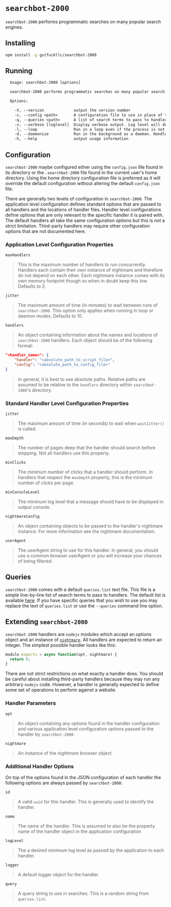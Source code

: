 # `searchbot-2000`

`searchbot-2000` performs programmatic searches on many popular search engines.

## Installing

```sh
npm install -g gutfuckllc/searchbot-2000
```

## Running

```txt
  Usage: searchbot-2000 [options]

  searchbot-2000 performs programmatic searches on many popular search engines.

  Options:

    -V, --version             output the version number
    -c, --config <path>       A configuration file to use in place of the configuration file in your home directory
    -q, --queries <path>      A list of search terms to pass to handlers. If no list is provided a default list is used
    -v, --verbose [loglevel]  Display verbose output. Log level will default to 'verbose'
    -l, --loop                Run in a loop even if the process is not a daemon
    -d, --daemonize           Run in the background as a daemon. Handlers will run periodically based on the 'jitter' setting
    -h, --help                output usage information
```

## Configuration

`searchbot-2000` maybe configured either using the `config.json` file found in its directory or the `.searchbot-2000` file found in the current user's home directory. Using the home directory configuration file is preferred as it will override the default configuration without altering the default `config.json` file.

There are generally two levels of configuration in `searchbot-2000`. The application level configuration defines standard options that are passed to all handlers and the locations of handler files. Handler level configurations define options that are only relevant to the specific handler it is paired with. The default handlers all take the same configuration options but this is not a strict limitation. Third-party handlers may require other configuration options that are not documented here.

### Application Level Configuration Properties

`maxHandlers`

> This is the maximum number of handlers to run concurrently. Handlers each contain their own instance of nightmare and therefore do not depend on each other. Each nightmare instance comes with its own memory footprint though so when in doubt keep this low. Defaults to 2.

`jitter`

> The maximum amount of time (in minutes) to wait between runs of `searchbot-2000`. This option only applies when running in loop or daemon modes. Defaults to 10.

`handlers`

> An object containing information about the names and locations of `searchbot-2000` handlers. Each object should be of the following format:

```json
"<handler_name>": {
	"handler": "<absolute_path_to_script_file>",
	"config": "<absolute_path_to_config_file>"
}
```

> In general, it is best to use absolute paths. Relative paths are assumed to be relative to the `handlers` directory within `searchbot-2000`'s directory.

### Standard Handler Level Configuration Properties

`jitter`

> The maximum amount of time (in seconds) to wait when `waitJitter()` is called.

`maxDepth`

> The number of pages deep that the handler should search before stopping. Not all handlers use this property.

`minClicks`

> The minimum number of clicks that a handler should perform. In handlers that respect the `maxDepth` property, this is the minimum number of clicks per page.

`minConsoleLevel`

> The minimum log level that a message should have to be displayed in output console.

`nightmareConfig`

> An object containing objects to be passed to the handler's nightmare instance. For more information see the nightmare documentation.

`userAgent`

> The userAgent string to use for this handler. In general, you should use a common browser userAgent or you will increase your chances of being filtered.

## Queries

`searchbot-2000` comes with a default `queries.list` text file. This file is a simple line-by-line list of search terms to pass to handlers. The default list is available [here](http://www.mieliestronk.com/corncob_lowercase.txt). If you have specific queries that you wish to use you may replace the text of `queries.list` or use the `--queries` command line option.

## Extending `searchbot-2000`

`searchbot-2000` handlers are `nodejs` modules which accept an options object and an instance of [`nightmare`](https://www.npmjs.com/package/nightmare). All handlers are expected to return an integer. The simplest possible handler looks like this:

```js
module.exports = async function(opt, nightmare) {
  return 0;
}
```

There are not strict restrictions on what exactly a handler does. You should be careful about installing third-party handlers because they may run any arbitrary `nodejs` code. However, a handler is generally expected to define some set of operations to perform against a website.

### Handler Parameters

`opt`

> An object containing any options found in the handler configuration and various application level configuration options passed to the handler by `searchbot-2000`.

`nightmare`

> An instance of the nightmare browser object.

### Additional Handler Options

On top of the options found in the JSON configuration of each handler the following options are always passed by `searchbot-2000`:

`id`

> A valid `uuid` for this handler. This is generally used to identify the handler.

`name`

> The name of the handler. This is assumed to also be the property name of the handler object in the application configuration

`logLevel`

> The a desired minimum log level as passed by the application to each handler.

`logger`

> A default logger object for the handler.

`query`

> A query string to use in searches. This is a random string from `queries.list`.